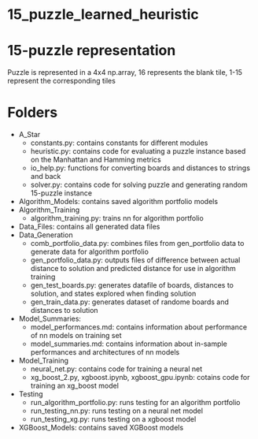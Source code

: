# 15_puzzle_learned_heuristic

# 15-puzzle representation
Puzzle is represented in a 4x4 np.array, 16 represents the blank tile, 1-15 represent the corresponding tiles

# Folders
- A_Star 
  - constants.py: contains constants for different modules 
  - heuristic.py: contains code for evaluating a puzzle instance based on the Manhattan and Hamming metrics  
  - io_help.py: functions for converting boards and distances to strings and back 
  - solver.py: contains code for solving puzzle and generating random 15-puzzle instance  
- Algorithm_Models: contains saved algorithm portfolio models 
- Algorithm_Training
  - algorithm_training.py: trains nn for algorithm portfolio 
- Data_Files: contains all generated data files
- Data_Generation
  - comb_portfolio_data.py: combines files from gen_portfolio data to generate data for algorithm portfolio
  - gen_portfolio_data.py: outputs files of difference between actual distance to solution and predicted distance for use in algorithm training
  - gen_test_boards.py: generates datafile of boards, distances to solution, and states explored when finding solution
  - gen_train_data.py: generates dataset of randome boards and distances to solution
- Model_Summaries:
  - model_performances.md: contains information about performance of nn models on training set
  - model_summaries.md: contains information about in-sample performances and architectures of nn models
- Model_Training
  - neural_net.py: contains code for training a neural net
  - xg_boost_2.py, xgboost.ipynb, xgboost_gpu.ipynb: cotains code for training an xg_boost model
- Testing
  - run_algorithm_portfolio.py: runs testing for an algorithm portfolio
  - run_testing_nn.py: runs testing on a neural net model
  - run_testing_xg.py: runs testing on a xgboost model
- XGBoost_Models: contains saved XGBoost models 
  
